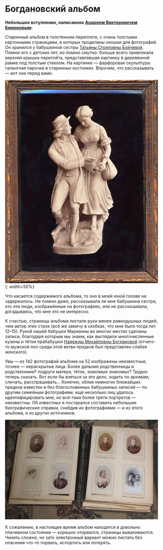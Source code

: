 # Богдановский альбом

**Небольшое вступление, написанное [Андреем Викторовичем Бирюковым](../people/AVB.md):**

Старинный альбом в толстенном переплете, с очень толстыми картонными страницами, в которых проделаны окошки для фотографий. Он хранился у бабушкиной сестры [Татьяны Стоиловны Бойчевой](../people/TSB.md). Помню его с детских лет, но помню смутно: больше всего привлекала верхняя крышка переплёта, представлявшая картинку в деревянной рамке под толстым стеклом. На картинке — фарфоровая скульптура: галантная парочка в старинных костюмах. Впрочем, что рассказывать — вот она перед вами.

![](img/cover.jpg){: width=50%}

Что касается содержимого альбома, то оно в моей юной голове не задержалось. Не помню даже, рассказывала ли мне бабушкина сестра, кто эти люди, изображённые на фотографиях, или не рассказывала, догадываясь, что мне это не интересно.

К счастью, страницы альбома листали руки менее равнодушных людей, чем автор этих строк (всё же замечу в скобках, что мне было тогда лет 12–15). Рукой нашей бабушки Марианны во многих местах сделаны записи, благодаря которым мы знаем, как выглядели многочисленные кузины и тётки прабабушки [Надежды Михайловны Богдановой](../people/NMBB.md) (отчего-то мужской пол среди этой ветви предков был представлен слабее женского).

Увы — из 142 фотографий альбома на 52 изображены неизвестные, точнее — нераскрытые лица. Более дальние родственницы и родственники? подруги матери, тёток, знакомые знакомых? Трудно теперь сказать. Вот если бы взяться за это дело, ходить по архивам, сличать, расспрашивать… Конечно, облик немногих ближайших предков известен и без благословенных бабушкиных записей — по другим семейным фотографиям; ещё несколько лиц удалось идентифицировать мне, но всё-таки более трети портретов — неизвестны. Об известных я постарался составить небольшие биографические справки, снабдив их фотографиями — и из этого альбома, и из других источников.

![](img/Pages1415.jpg)

К сожалению, в настоящее время альбом находится в довольно плачевном состоянии — корешок оторвался, страницы вываливаются. Чинить сложно, но зато электронный вариант можно листать без опасения что-то порвать, испортить или потерять.
